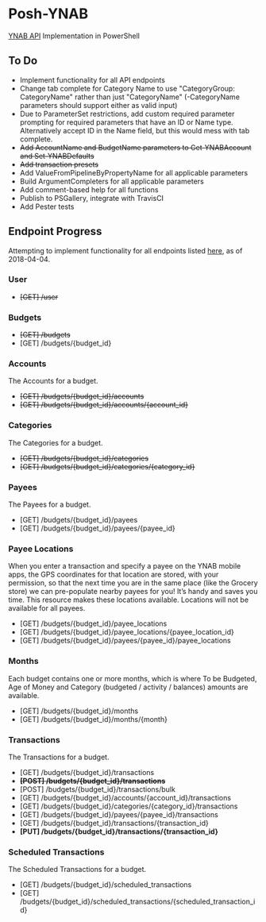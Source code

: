 # Posh-YNAB
[YNAB API](https://api.youneedabudget.com/) Implementation in PowerShell

## To Do

* Implement functionality for all API endpoints
* Change tab complete for Category Name to use "CategoryGroup: CategoryName" rather than just "CategoryName" (-CategoryName parameters should support either as valid input)
* Due to ParameterSet restrictions, add custom required parameter prompting for required parameters that have an ID or Name type. Alternatively accept ID in the Name field, but this would mess with tab complete.  
* ~~Add AccountName and BudgetName parameters to Get-YNABAccount and Set-YNABDefaults~~
* ~~Add transaction presets~~
* Add ValueFromPipelineByPropertyName for all applicable parameters
* Build ArgumentCompleters for all applicable parameters
* Add comment-based help for all functions
* Publish to PSGallery, integrate with TravisCI
* Add Pester tests

## Endpoint Progress

Attempting to implement functionality for all endpoints listed [here](https://api.youneedabudget.com/v1#/), as of 2018-04-04.

### User
- ~~[GET] /user~~

### Budgets
- ~~[GET] /budgets~~
- [GET] /budgets/{budget_id}

### Accounts
The Accounts for a budget.
- ~~[GET] /budgets/{budget_id}/accounts~~
- ~~[GET] /budgets/{budget_id}/accounts/{account_id}~~

### Categories
The Categories for a budget.
- ~~[GET] /budgets/{budget_id}/categories~~
- ~~[GET] /budgets/{budget_id}/categories/{category_id}~~

### Payees
The Payees for a budget.
- [GET] /budgets/{budget_id}/payees
- [GET] /budgets/{budget_id}/payees/{payee_id}

### Payee Locations
When you enter a transaction and specify a payee on the YNAB mobile apps, the GPS coordinates for that location are stored, with your permission, so that the next time you are in the same place (like the Grocery store) we can pre-populate nearby payees for you! It’s handy and saves you time. This resource makes these locations available. Locations will not be available for all payees.
- [GET] /budgets/{budget_id}/payee_locations
- [GET] /budgets/{budget_id}/payee_locations/{payee_location_id}
- [GET] /budgets/{budget_id}/payees/{payee_id}/payee_locations

### Months
Each budget contains one or more months, which is where To be Budgeted, Age of Money and Category (budgeted / activity / balances) amounts are available.
- [GET] /budgets/{budget_id}/months
- [GET] /budgets/{budget_id}/months/{month}

### Transactions
The Transactions for a budget.
- [GET] /budgets/{budget_id}/transactions  
- ~~**[POST] /budgets/{budget_id}/transactions**~~
- [POST] /budgets/{budget_id}/transactions/bulk
- [GET] /budgets/{budget_id}/accounts/{account_id}/transactions
- [GET] /budgets/{budget_id}/categories/{category_id}/transactions
- [GET] /budgets/{budget_id}/payees/{payee_id}/transactions
- [GET] /budgets/{budget_id}/transactions/{transaction_id}
- **[PUT] /budgets/{budget_id}/transactions/{transaction_id}**

### Scheduled Transactions
The Scheduled Transactions for a budget.
- [GET] /budgets/{budget_id}/scheduled_transactions
- [GET] /budgets/{budget_id}/scheduled_transactions/{scheduled_transaction_id}
